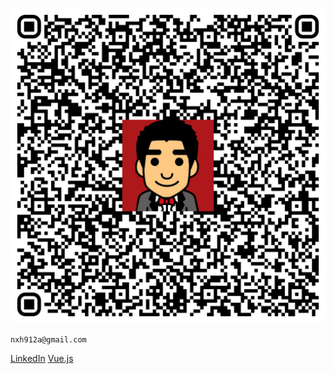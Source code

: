 <!-- # Ho, Ngai Lam -->

![my QR Code](src/assets/logo.png)

`` nxh912a@gmail.com ``

[LinkedIn](https://www.linkedin.com/in/nxh912/ "Linkedin")
[Vue.js](https://nxh912.github.io/vuelta/basix-admin/index.html "vue.js demo")


